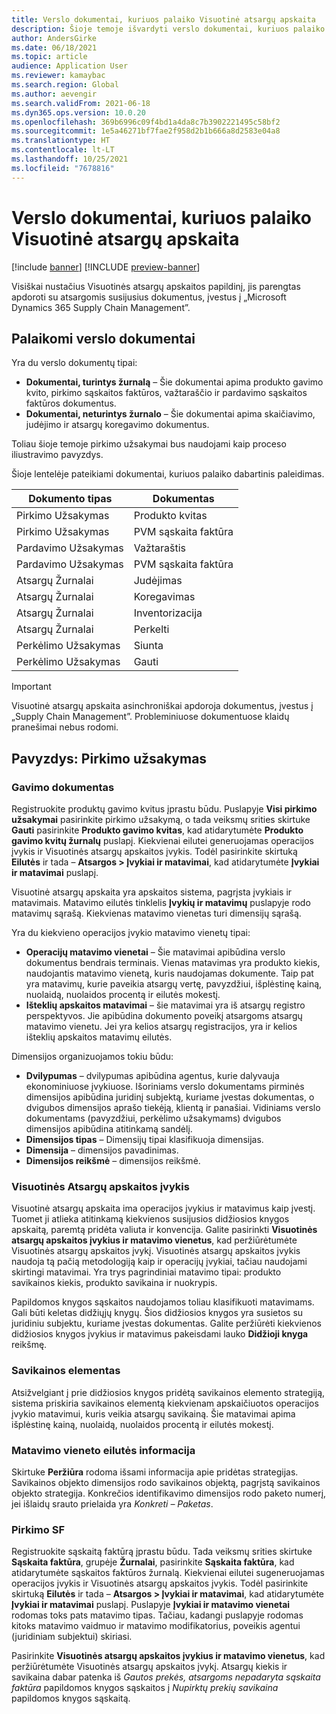 ```yaml
---
title: Verslo dokumentai, kuriuos palaiko Visuotinė atsargų apskaita
description: Šioje temoje išvardyti verslo dokumentai, kuriuos palaiko Visuotinė atsargų apskaita. Taip pat pateikiamas išsamus pirkimo užsakymo dokumentų pavyzdys.
author: AndersGirke
ms.date: 06/18/2021
ms.topic: article
audience: Application User
ms.reviewer: kamaybac
ms.search.region: Global
ms.author: aevengir
ms.search.validFrom: 2021-06-18
ms.dyn365.ops.version: 10.0.20
ms.openlocfilehash: 369b6996c09f4bd1a4da8c7b3902221495c58bf2
ms.sourcegitcommit: 1e5a46271bf7fae2f958d2b1b666a8d2583e04a8
ms.translationtype: HT
ms.contentlocale: lt-LT
ms.lasthandoff: 10/25/2021
ms.locfileid: "7678816"
---
```

# <a name="business-documents-supported-by-global-inventory-accounting"></a>Verslo dokumentai, kuriuos palaiko Visuotinė atsargų apskaita

[!include [banner](../includes/banner.md)]
[!INCLUDE [preview-banner](../includes/preview-banner.md)] <!--KFM: Until 4/30/2022 -->

Visiškai nustačius Visuotinės atsargų apskaitos papildinį, jis parengtas apdoroti su atsargomis susijusius dokumentus, įvestus į „Microsoft Dynamics 365 Supply Chain Management”.

## <a name="supported-business-documents"></a>Palaikomi verslo dokumentai

Yra du verslo dokumentų tipai:

- **Dokumentai, turintys žurnalą** – Šie dokumentai apima produkto gavimo kvito, pirkimo sąskaitos faktūros, važtaraščio ir pardavimo sąskaitos faktūros dokumentus.
- **Dokumentai, neturintys žurnalo** – Šie dokumentai apima skaičiavimo, judėjimo ir atsargų koregavimo dokumentus.

Toliau šioje temoje pirkimo užsakymai bus naudojami kaip proceso iliustravimo pavyzdys.

Šioje lentelėje pateikiami dokumentai, kuriuos palaiko dabartinis paleidimas.

| Dokumento tipas      | Dokumentas        |
|--------------------|-----------------|
| Pirkimo Užsakymas     | Produkto kvitas |
| Pirkimo Užsakymas     | PVM sąskaita faktūra         |
| Pardavimo Užsakymas        | Važtaraštis    |
| Pardavimo Užsakymas        | PVM sąskaita faktūra         |
| Atsargų Žurnalai | Judėjimas        |
| Atsargų Žurnalai | Koregavimas      |
| Atsargų Žurnalai | Inventorizacija        |
| Atsargų Žurnalai | Perkelti        |
| Perkėlimo Užsakymas     | Siunta        |
| Perkėlimo Užsakymas     | Gauti         |

> [!IMPORTANT]
> Visuotinė atsargų apskaita asinchroniškai apdoroja dokumentus, įvestus į „Supply Chain Management”. Probleminiuose dokumentuose klaidų pranešimai nebus rodomi.

## <a name="example-purchase-order"></a>Pavyzdys: Pirkimo užsakymas

### <a name="product-receipt"></a>Gavimo dokumentas

Registruokite produktų gavimo kvitus įprastu būdu. Puslapyje **Visi pirkimo užsakymai** pasirinkite pirkimo užsakymą, o tada veiksmų srities skirtuke **Gauti** pasirinkite **Produkto gavimo kvitas**, kad atidarytumėte **Produkto gavimo kvitų žurnalų** puslapį. Kiekvienai eilutei generuojamas operacijos įvykis ir Visuotinės atsargų apskaitos įvykis. Todėl pasirinkite skirtuką **Eilutės** ir tada – **Atsargos \> Įvykiai ir matavimai**, kad atidarytumėte **Įvykiai ir matavimai** puslapį.

Visuotinė atsargų apskaita yra apskaitos sistema, pagrįsta įvykiais ir matavimais. Matavimo eilutės tinklelis **Įvykių ir matavimų** puslapyje rodo matavimų sąrašą. Kiekvienas matavimo vienetas turi dimensijų sąrašą.

Yra du kiekvieno operacijos įvykio matavimo vienetų tipai:

- **Operacijų matavimo vienetai** – Šie matavimai apibūdina verslo dokumentus bendrais terminais. Vienas matavimas yra produkto kiekis, naudojantis matavimo vienetą, kuris naudojamas dokumente. Taip pat yra matavimų, kurie paveikia atsargų vertę, pavyzdžiui, išplėstinę kainą, nuolaidą, nuolaidos procentą ir eilutės mokestį.
- **Išteklių apskaitos matavimai** – šie matavimai yra iš atsargų registro perspektyvos. Jie apibūdina dokumento poveikį atsargoms atsargų matavimo vienetu. Jei yra kelios atsargų registracijos, yra ir kelios išteklių apskaitos matavimų eilutės.

Dimensijos organizuojamos tokiu būdu:

- **Dvilypumas** – dvilypumas apibūdina agentus, kurie dalyvauja ekonominiuose įvykiuose. Išoriniams verslo dokumentams pirminės dimensijos apibūdina juridinį subjektą, kuriame įvestas dokumentas, o dvigubos dimensijos aprašo tiekėją, klientą ir panašiai. Vidiniams verslo dokumentams (pavyzdžiui, perkėlimo užsakymams) dvigubos dimensijos apibūdina atitinkamą sandėlį.
- **Dimensijos tipas** – Dimensijų tipai klasifikuoja dimensijas.
- **Dimensija** – dimensijos pavadinimas.
- **Dimensijos reikšmė** – dimensijos reikšmė.

### <a name="global-inventory-accounting-event"></a>Visuotinės Atsargų apskaitos įvykis

Visuotinė atsargų apskaita ima operacijos įvykius ir matavimus kaip įvestį. Tuomet ji atlieka atitinkamą kiekvienos susijusios didžiosios knygos apskaitą, paremtą pridėta valiuta ir konvencija. Galite pasirinkti **Visuotinės atsargų apskaitos įvykius ir matavimo vienetus**, kad peržiūrėtumėte Visuotinės atsargų apskaitos įvykį. Visuotinės atsargų apskaitos įvykis naudoja tą pačią metodologiją kaip ir operacijų įvykiai, tačiau naudojami skirtingi matavimai. Yra trys pagrindiniai matavimo tipai: produkto savikainos kiekis, produkto savikaina ir nuokrypis.

Papildomos knygos sąskaitos naudojamos toliau klasifikuoti matavimams. Gali būti keletas didžiųjų knygų. Šios didžiosios knygos yra susietos su juridiniu subjektu, kuriame įvestas dokumentas. Galite peržiūrėti kiekvienos didžiosios knygos įvykius ir matavimus pakeisdami lauko **Didžioji knyga** reikšmę.

### <a name="cost-element"></a>Savikainos elementas

Atsižvelgiant į prie didžiosios knygos pridėtą savikainos elemento strategiją, sistema priskiria savikainos elementą kiekvienam apskaičiuotos operacijos įvykio matavimui, kuris veikia atsargų savikainą. Šie matavimai apima išplėstinę kainą, nuolaidą, nuolaidos procentą ir eilutės mokestį.

### <a name="measurement-line-details"></a>Matavimo vieneto eilutės informacija

Skirtuke **Peržiūra** rodoma išsami informacija apie pridėtas strategijas. Savikainos objekto dimensijos rodo savikainos objektą, pagrįstą savikainos objekto strategija. Konkrečios identifikavimo dimensijos rodo paketo numerį, jei išlaidų srauto prielaida yra *Konkreti – Paketas*.

### <a name="purchase-invoice"></a>Pirkimo SF

Registruokite sąskaitą faktūrą įprastu būdu. Tada veiksmų srities skirtuke **Sąskaita faktūra**, grupėje **Žurnalai**, pasirinkite **Sąskaita faktūra**, kad atidarytumėte sąskaitos faktūros žurnalą. Kiekvienai eilutei sugeneruojamas operacijos įvykis ir Visuotinės atsargų apskaitos įvykis. Todėl pasirinkite skirtuką **Eilutės** ir tada – **Atsargos \> Įvykiai ir matavimai**, kad atidarytumėte **Įvykiai ir matavimai** puslapį. Puslapyje **Įvykiai ir matavimo vienetai** rodomas toks pats matavimo tipas. Tačiau, kadangi puslapyje rodomas kitoks matavimo vaidmuo ir matavimo modifikatorius, poveikis agentui (juridiniam subjektui) skiriasi.

Pasirinkite **Visuotinės atsargų apskaitos įvykius ir matavimo vienetus**, kad peržiūrėtumėte Visuotinės atsargų apskaitos įvykį. Atsargų kiekis ir savikaina dabar patenka iš *Gautos prekės, atsargoms nepadaryta sąskaita faktūra* papildomos knygos sąskaitos į *Nupirktų prekių savikaina* papildomos knygos sąskaitą.
